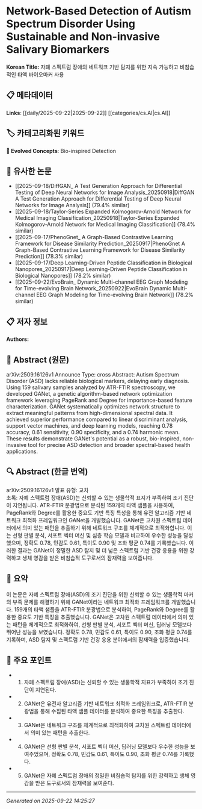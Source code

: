 # Network-Based Detection of Autism Spectrum Disorder Using Sustainable and Non-invasive Salivary Biomarkers

**Korean Title:** 자폐 스펙트럼 장애의 네트워크 기반 탐지를 위한 지속 가능하고 비침습적인 타액 바이오마커 사용

## 📋 메타데이터

**Links**: [[daily/2025-09-22|2025-09-22]] [[categories/cs.AI|cs.AI]]

## 🏷️ 카테고리화된 키워드
**🚀 Evolved Concepts**: Bio-inspired Detection

## 🔗 유사한 논문
- [[2025-09-18/DiffGAN_ A Test Generation Approach for Differential Testing of Deep Neural Networks for Image Analysis_20250918|DiffGAN A Test Generation Approach for Differential Testing of Deep Neural Networks for Image Analysis]] (79.4% similar)
- [[2025-09-18/Taylor-Series Expanded Kolmogorov-Arnold Network for Medical Imaging Classification_20250918|Taylor-Series Expanded Kolmogorov-Arnold Network for Medical Imaging Classification]] (78.4% similar)
- [[2025-09-17/PhenoGnet_ A Graph-Based Contrastive Learning Framework for Disease Similarity Prediction_20250917|PhenoGnet A Graph-Based Contrastive Learning Framework for Disease Similarity Prediction]] (78.3% similar)
- [[2025-09-17/Deep Learning-Driven Peptide Classification in Biological Nanopores_20250917|Deep Learning-Driven Peptide Classification in Biological Nanopores]] (78.2% similar)
- [[2025-09-22/EvoBrain_ Dynamic Multi-channel EEG Graph Modeling for Time-evolving Brain Network_20250922|EvoBrain Dynamic Multi-channel EEG Graph Modeling for Time-evolving Brain Network]] (78.2% similar)

## 📋 저자 정보

**Authors:** 

## 📄 Abstract (원문)

arXiv:2509.16126v1 Announce Type: cross 
Abstract: Autism Spectrum Disorder (ASD) lacks reliable biological markers, delaying early diagnosis. Using 159 salivary samples analyzed by ATR-FTIR spectroscopy, we developed GANet, a genetic algorithm-based network optimization framework leveraging PageRank and Degree for importance-based feature characterization. GANet systematically optimizes network structure to extract meaningful patterns from high-dimensional spectral data. It achieved superior performance compared to linear discriminant analysis, support vector machines, and deep learning models, reaching 0.78 accuracy, 0.61 sensitivity, 0.90 specificity, and a 0.74 harmonic mean. These results demonstrate GANet's potential as a robust, bio-inspired, non-invasive tool for precise ASD detection and broader spectral-based health applications.

## 🔍 Abstract (한글 번역)

arXiv:2509.16126v1 발표 유형: 교차  
초록: 자폐 스펙트럼 장애(ASD)는 신뢰할 수 있는 생물학적 표지가 부족하여 조기 진단이 지연됩니다. ATR-FTIR 분광법으로 분석된 159개의 타액 샘플을 사용하여, PageRank와 Degree를 활용한 중요도 기반 특징 특성을 통해 유전 알고리즘 기반 네트워크 최적화 프레임워크인 GANet을 개발했습니다. GANet은 고차원 스펙트럼 데이터에서 의미 있는 패턴을 추출하기 위해 네트워크 구조를 체계적으로 최적화합니다. 이는 선형 판별 분석, 서포트 벡터 머신 및 심층 학습 모델과 비교하여 우수한 성능을 달성했으며, 정확도 0.78, 민감도 0.61, 특이도 0.90 및 조화 평균 0.74를 기록했습니다. 이러한 결과는 GANet이 정밀한 ASD 탐지 및 더 넓은 스펙트럼 기반 건강 응용을 위한 강력하고 생체 영감을 받은 비침습적 도구로서의 잠재력을 보여줍니다.

## 📝 요약

이 논문은 자폐 스펙트럼 장애(ASD)의 조기 진단을 위한 신뢰할 수 있는 생물학적 마커의 부족 문제를 해결하기 위해 GANet이라는 네트워크 최적화 프레임워크를 개발했습니다. 159개의 타액 샘플을 ATR-FTIR 분광법으로 분석하여, PageRank와 Degree를 활용한 중요도 기반 특징을 추출했습니다. GANet은 고차원 스펙트럼 데이터에서 의미 있는 패턴을 체계적으로 최적화하여, 선형 판별 분석, 서포트 벡터 머신, 딥러닝 모델보다 뛰어난 성능을 보였습니다. 정확도 0.78, 민감도 0.61, 특이도 0.90, 조화 평균 0.74를 기록하며, ASD 탐지 및 스펙트럼 기반 건강 응용 분야에서의 잠재력을 입증했습니다.

## 🎯 주요 포인트

- 1. 자폐 스펙트럼 장애(ASD)는 신뢰할 수 있는 생물학적 지표가 부족하여 조기 진단이 지연된다.

- 2. GANet은 유전자 알고리즘 기반 네트워크 최적화 프레임워크로, ATR-FTIR 분광법을 통해 수집된 타액 샘플 데이터를 분석하여 중요한 특징을 추출한다.

- 3. GANet은 네트워크 구조를 체계적으로 최적화하여 고차원 스펙트럼 데이터에서 의미 있는 패턴을 추출한다.

- 4. GANet은 선형 판별 분석, 서포트 벡터 머신, 딥러닝 모델보다 우수한 성능을 보여주었으며, 정확도 0.78, 민감도 0.61, 특이도 0.90, 조화 평균 0.74를 기록했다.

- 5. GANet은 자폐 스펙트럼 장애의 정밀한 비침습적 탐지를 위한 강력하고 생체 영감을 받은 도구로서의 잠재력을 보여준다.

---

*Generated on 2025-09-22 14:25:27*